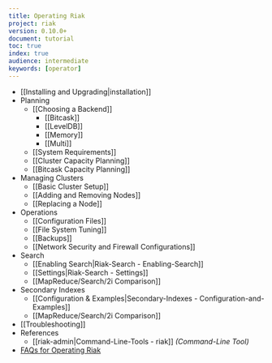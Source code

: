 ```yaml
---
title: Operating Riak
project: riak
version: 0.10.0+
document: tutorial
toc: true
index: true
audience: intermediate
keywords: [operator]
---
```


* [[Installing and Upgrading|installation]]
* Planning
  * [[Choosing a Backend]]
     * [[Bitcask]]
     * [[LevelDB]]
     * [[Memory]]
     * [[Multi]]
  * [[System Requirements]]
  * [[Cluster Capacity Planning]]
  * [[Bitcask Capacity Planning]]
* Managing Clusters
  * [[Basic Cluster Setup]]
  * [[Adding and Removing Nodes]]
  * [[Replacing a Node]]
* Operations
  * [[Configuration Files]]
  * [[File System Tuning]]
  * [[Backups]]
  * [[Network Security and Firewall Configurations]]
* Search
  * [[Enabling Search|Riak-Search - Enabling-Search]]
  * [[Settings|Riak-Search - Settings]]
  * [[MapReduce/Search/2i Comparison]]
* Secondary Indexes
  * [[Configuration &amp; Examples|Secondary-Indexes - Configuration-and-Examples]]
  * [[MapReduce/Search/2i Comparison]]
* [[Troubleshooting]]
* References
  * [[riak-admin|Command-Line-Tools - riak]] *(Command-Line Tool)*
* [FAQs for Operating Riak](/faqs/operations)
